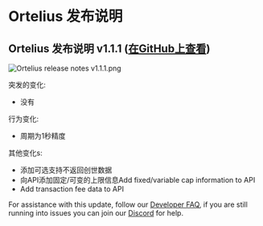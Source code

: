# Ortelius 发布说明

## Ortelius 发布说明 v1.1.1 \([在GitHub上查看](https://github.com/ava-labs/ortelius/releases/tag/v1.1.1)\)

![Ortelius release notes v1.1.1.png](../../.gitbook/assets/Ortelius-release-notes-v1.1.1.png)

突发的变化:

* 没有

行为变化:

* 周期为1秒精度

其他变化s:

* 添加可选支持不返回创世数据
* 向API添加固定/可变的上限信息Add fixed/variable cap information to API
* Add transaction fee data to API

For assistance with this update, follow our [Developer FAQ](https://support.avalabs.org/en/collections/2618154-developer-faq), if you are still running into issues you can join our [Discord](https://chat.avax.network) for help.

<!--stackedit_data:
eyJoaXN0b3J5IjpbLTE1NjUzNjMwNF19
-->